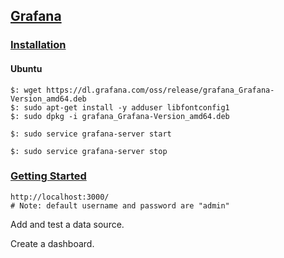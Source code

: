 ## [Grafana](https://grafana.com/docs/)

### [Installation](https://grafana.com/docs/installation/)

#### Ubuntu

```
$: wget https://dl.grafana.com/oss/release/grafana_Grafana-Version_amd64.deb
$: sudo apt-get install -y adduser libfontconfig1
$: sudo dpkg -i grafana_Grafana-Version_amd64.deb
```

```
$: sudo service grafana-server start

$: sudo service grafana-server stop
```

### [Getting Started](https://grafana.com/docs/guides/getting_started/)

```
http://localhost:3000/
# Note: default username and password are "admin"
```

Add and test a data source.  

Create a dashboard.  
